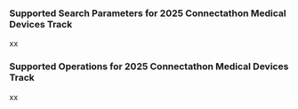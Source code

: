 
### Supported Search Parameters for 2025 Connectathon Medical Devices Track

xx



### Supported Operations for 2025 Connectathon Medical Devices Track

xx
